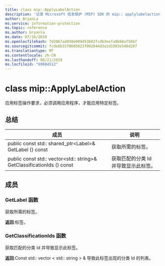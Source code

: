 ```yaml
---
title: class mip::ApplyLabelAction
description: '记录 Microsoft 信息保护 (MIP) SDK 的 mip:: applylabelaction 类。'
author: BryanLa
ms.service: information-protection
ms.topic: reference
ms.author: bryanla
ms.date: 07/16/2019
ms.openlocfilehash: 7d2067ad030e909d53602fcdb3eefa9b88af56bf
ms.sourcegitcommit: fcde8b31f8685023f002044d3a1d1903e548d207
ms.translationtype: MT
ms.contentlocale: zh-CN
ms.lasthandoff: 08/21/2019
ms.locfileid: "69884512"
---
```

# <a name="class-mipapplylabelaction"></a>class mip::ApplyLabelAction 
应用标签操作要求，必须调用应用程序，才能应用特定标签。
  
## <a name="summary"></a>总结
 成员                        | 说明                                
--------------------------------|---------------------------------------------
public const std:: shared_ptr\<Label\>& GetLabel () const  |  获取所需的标签。
public const std:: vector\<std:: string\>& GetClassificationIds () const  |  获取匹配的分类 Id 并导致显示此标签。
  
## <a name="members"></a>成员
  
### <a name="getlabel-function"></a>GetLabel 函数
获取所需的标签。

  
**返回**:标签。
  
### <a name="getclassificationids-function"></a>GetClassificationIds 函数
获取匹配的分类 Id 并导致显示此标签。

  
**返回**:Const std:: vector < std:: string > & 导致此标签出现的分类 Id 的列表。